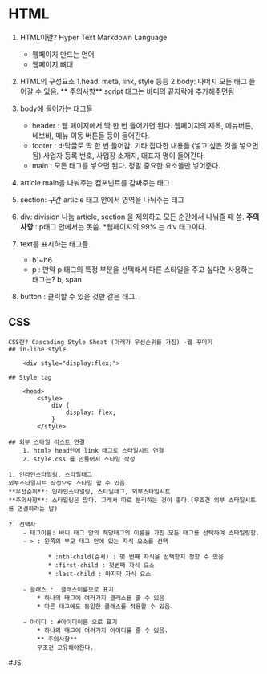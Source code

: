 # HTML

1.  HTML이란? Hyper Text Markdown Language

    - 웹페이지 만드는 언어
    - 웹페이지 뼈대

2.  HTML의 구성요소
    1.head: meta, link, style 등등
    2.body: 나머지 모든 태그 들어갈 수 있음. ** 주의사항** script 태그는 바디의 끝자락에 추가해주면됨

3.  body에 들어가는 태그들

    - header : 웹 페이지에서 딱 한 번 들어가면 된다. 웹페이지의 제목, 메뉴버튼, 네브바, 메뉴 이동 버튼들 등이 들어간다.
    - footer : 바닥글로 딱 한 번 들어감. 기타 잡다한 내용들 (넣고 싶은 것을 넣으면 됨)
      사업자 등록 번호, 사업장 소재지, 대표자 명이 들어간다.
    - main : 모든 태그를 넣으면 된다. 정말 중요한 요소들만 넣어준다.

4.  article
    main을 나눠주는 컴포넌트를 감싸주는 태그

5.  section: 구간
    article 태그 안에서 영역을 나눠주는 태그

6.  div: division 나눔
    article, section 을 제외하고 모든 순간에서 나눠줄 때 씀.
    **주의사항** : p태그 안에서는 못씀. \*웹페이지의 99% 는 div 태그이다.

7.  text를 표시하는 태그들.
    - h1~h6
    - p
      : 만약 p 태그의 특정 부분을 선택해서 다른 스타일을 주고 싶다면 사용하는 태그는? b, span
8.  button : 클릭할 수 있을 것만 같은 태그.

## CSS

    CSS란? Cascading Style Sheat (아래가 우선순위를 가짐) -웹 꾸미기
    ## in-line style

        <div style="display:flex;">

    ## Style tag

        <head>
            <style>
                div {
                    display: flex;
                }
            </style>

    ## 외부 스타일 리스트 연결
        1. html> head안에 link 태그로 스타일시트 연결
        2. style.css 를 만들어서 스타일 작성

    1. 인라인스타일링, 스타일태그
    외부스타일시트 작성으로 스타일 할 수 있음.
    **우선순위**: 인라인스타일링, 스타일태그, 외부스타일시트
    **주의사항**: 스타일링은 많다. 그래서 따로 분리하는 것이 좋다.(무조건 외부 스타일시트를 연결하라는 말)

    2. 선택자
        - 태그이름: 바디 태그 안의 해당태그의 이름을 가진 모든 태그를 선택하여 스타일링함.
        - > : 왼쪽의 부모 태그 안에 있는 자식 요소를 선택

               * :nth-child(순서) : 몇 번째 자식을 선택할지 정할 수 있음
               * :first-child : 첫번째 자식 요소
               * :last-child : 마지막 자식 요소

        - 클래스 : .클래스이름으로 표기
            * 하나의 태그에 여러가지 클래스를 줄 수 있음
            * 다른 태그에도 동일한 클래스를 적용할 수 있음.

        - 아이디 : #아이디이름 으로 표기
            * 하나의 태그에 여러가지 아이디를 줄 수 있음.
            ** 주의사항**
            무조건 고유해야한다.

#JS
